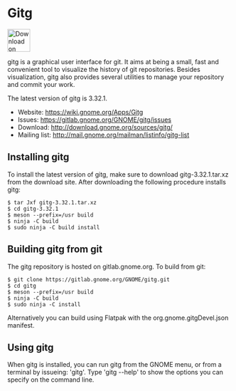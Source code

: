 # Gitg

<a href="https://flathub.org/apps/details/org.gnome.gitg"><img height="51" alt="Download on Flathub" src="https://flathub.org/assets/badges/flathub-badge-en.svg"/> </a>

gitg is a graphical user interface for git. It aims at being a small, fast and convenient tool to visualize the history of git repositories.  Besides visualization, gitg also provides several utilities to manage your repository and commit your work.

The latest version of gitg is 3.32.1.

- Website:      https://wiki.gnome.org/Apps/Gitg
- Issues:       https://gitlab.gnome.org/GNOME/gitg/issues
- Download:     http://download.gnome.org/sources/gitg/
- Mailing list: http://mail.gnome.org/mailman/listinfo/gitg-list

## Installing gitg

To install the latest version of gitg, make sure to download gitg-3.32.1.tar.xz from the download site. After downloading the following procedure installs gitg:

```
$ tar Jxf gitg-3.32.1.tar.xz
$ cd gitg-3.32.1
$ meson --prefix=/usr build
$ ninja -C build
$ sudo ninja -C build install
```

## Building gitg from git

The gitg repository is hosted on gitlab.gnome.org. To build from git:

```
$ git clone https://gitlab.gnome.org/GNOME/gitg.git
$ cd gitg
$ meson --prefix=/usr build
$ ninja -C build
$ sudo ninja -C install
```

Alternatively you can build using Flatpak with the org.gnome.gitgDevel.json manifest.

## Using gitg

When gitg is installed, you can run gitg from the GNOME menu, or from a terminal by issueing: 'gitg'. Type 'gitg --help' to show the options you can specify on the command line.
